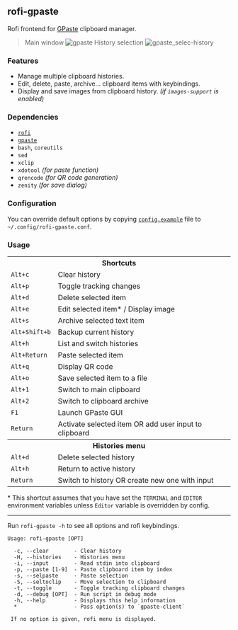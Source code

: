 ## rofi-gpaste

Rofi frontend for [GPaste](https://github.com/Keruspe/GPaste) clipboard manager.

> Main window
> ![gpaste](https://user-images.githubusercontent.com/32964025/206889800-07ca3ea9-46bf-4dee-aa03-a29a20b7c04a.png)
> History selection
> ![gpaste_selec-history](https://user-images.githubusercontent.com/32964025/206890041-5a5cf8d8-ac5d-48ba-93fe-466343b8fadd.png)

### Features
- Manage multiple clipboard histories.
- Edit, delete, paste, archive... clipboard items with keybindings.
- Display and save images from clipboard history. *(if `images-support` is enabled)*

### Dependencies
- [`rofi`](https://github.com/davatorium/rofi)
- [`gpaste`](https://github.com/Keruspe/GPaste)
- `bash`, `coreutils`
- `sed`
- `xclip`
- `xdotool` *(for paste function)*
- `qrencode` *(for QR code generation)*
- `zenity` *(for save dialog)*

### Configuration
You can override default options by copying [`config.example`](config.example) file to `~/.config/rofi-gpaste.conf`.

### Usage

<table>
<tbody>
<tr><th colspan="2"><strong> Shortcuts </strong></th></tr>
<tr><td> <code>Alt+c</code>       </td> <td> Clear history                                         </td></tr>
<tr><td> <code>Alt+p</code>       </td> <td> Toggle tracking changes                               </td></tr>
<tr><td> <code>Alt+d</code>       </td> <td> Delete selected item                                  </td></tr>
<tr><td> <code>Alt+e</code>       </td> <td> Edit selected item* / Display image                   </td></tr>
<tr><td> <code>Alt+s</code>       </td> <td> Archive selected text item                            </td></tr>
<tr><td> <code>Alt+Shift+b</code> </td> <td> Backup current history                                </td></tr>
<tr><td> <code>Alt+h</code>       </td> <td> List and switch histories                             </td></tr>
<tr><td> <code>Alt+Return</code>  </td> <td> Paste selected item                                   </td></tr>
<tr><td> <code>Alt+q</code>       </td> <td> Display QR code                                       </td></tr>
<tr><td> <code>Alt+o</code>       </td> <td> Save selected item to a file                          </td></tr>
<tr><td> <code>Alt+1</code>       </td> <td> Switch to main clipboard                              </td></tr>
<tr><td> <code>Alt+2</code>       </td> <td> Switch to clipboard archive                           </td></tr>
<tr><td> <code>F1</code>          </td> <td> Launch GPaste GUI                                     </td></tr>
<tr><td> <code>Return</code>     </td> <td> Activate selected item OR add user input to clipboard  </td></tr>
<tr></tr>
<tr><th colspan="2"> Histories menu </th></tr>
<tr><td> <code>Alt+d</code>       </td> <td> Delete selected history                               </td></tr>
<tr><td> <code>Alt+h</code>       </td> <td> Return to active history                              </td></tr>
<tr><td> <code>Return</code>      </td> <td> Switch to history OR create new one with input        </td></tr>
</tbody>
</table>

\* This shortcut assumes that you have set the `TERMINAL` and `EDITOR` environment variables unless `Editor` variable is overridden by config.

---

Run `rofi-gpaste -h` to see all options and rofi keybindings.
```
Usage: rofi-gpaste [OPT]

  -c, --clear        - Clear history
  -H, --histories    - Histories menu
  -i, --input        - Read stdin into clipboard
  -p, --paste [1-9]  - Paste clipboard item by index
  -s, --selpaste     - Paste selection
  -S, --seltoclip    - Move selection to clipboard
  -t, --toggle       - Toggle tracking clipboard changes
  -d, --debug [OPT]  - Run script in debug mode
  -h, --help         - Displays this help information
  *                  - Pass option(s) to `gpaste-client`

 If no option is given, rofi menu is displayed.
```


